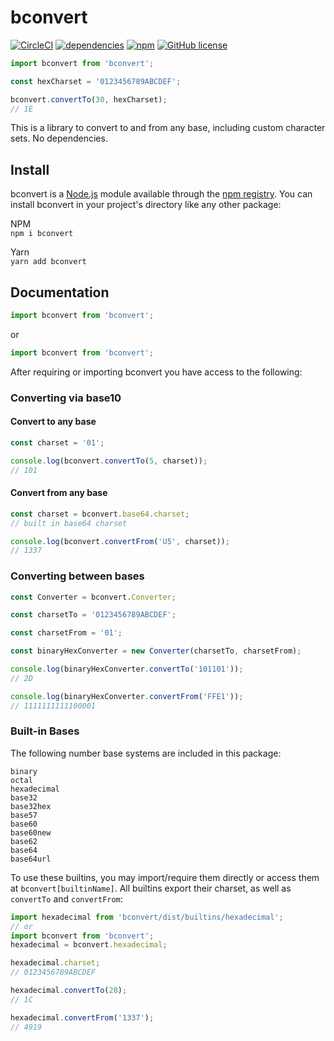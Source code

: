 # bconvert

[![CircleCI](https://img.shields.io/circleci/build/github/nvitaterna/bconvert?style=flat-square)](https://app.circleci.com/pipelines/github/nvitaterna/bconvert)
[![dependencies](https://img.shields.io/badge/dependencies-none-brightgreen?style=flat-square)](https://www.npmjs.com/package/bconvert?activeTab=dependencies)
[![npm](https://img.shields.io/npm/v/bconvert?style=flat-square)](https://www.npmjs.com/package/bconvert)
[![GitHub license](https://img.shields.io/github/license/nvitaterna/bconvert?style=flat-square)](https://github.com/nvitaterna/bconvert/blob/master/LICENSE)


```js
import bconvert from 'bconvert';

const hexCharset = '0123456789ABCDEF';

bconvert.convertTo(30, hexCharset);
// 1E
```

This is a library to convert to and from any base, including custom character sets. No dependencies.

## Install

bconvert is a [Node.js](https://nodejs.org/en/) module available through the [npm registry](https://www.npmjs.com/). You can install bconvert in your project's directory like any other package:

NPM  
`npm i bconvert`

Yarn  
`yarn add bconvert`

## Documentation

```js
import bconvert from 'bconvert';
```
or  
```js
import bconvert from 'bconvert';
```

After requiring or importing bconvert you have access to the following:

### Converting via base10

#### Convert to any base

```js
const charset = '01';

console.log(bconvert.convertTo(5, charset));
// 101
```

#### Convert from any base
```js
const charset = bconvert.base64.charset;
// built in base64 charset

console.log(bconvert.convertFrom('U5', charset));
// 1337
```

### Converting between bases
```js
const Converter = bconvert.Converter;

const charsetTo = '0123456789ABCDEF';

const charsetFrom = '01';

const binaryHexConverter = new Converter(charsetTo, charsetFrom);

console.log(binaryHexConverter.convertTo('101101'));
// 2D

console.log(binaryHexConverter.convertFrom('FFE1'));
// 1111111111100001
```

### Built-in Bases
The following number base systems are included in this package:
```
binary
octal
hexadecimal
base32
base32hex
base57
base60
base60new
base62
base64
base64url
```

To use these builtins, you may import/require them directly or access them at `bconvert[builtinName]`. All builtins export their charset, as well as `convertTo` and `convertFrom`:
```js
import hexadecimal from 'bconvert/dist/builtins/hexadecimal';
// or
import bconvert from 'bconvert';
hexadecimal = bconvert.hexadecimal;

hexadecimal.charset;
// 0123456789ABCDEF

hexadecimal.convertTo(28);
// 1C

hexadecimal.convertFrom('1337');
// 4919
```
